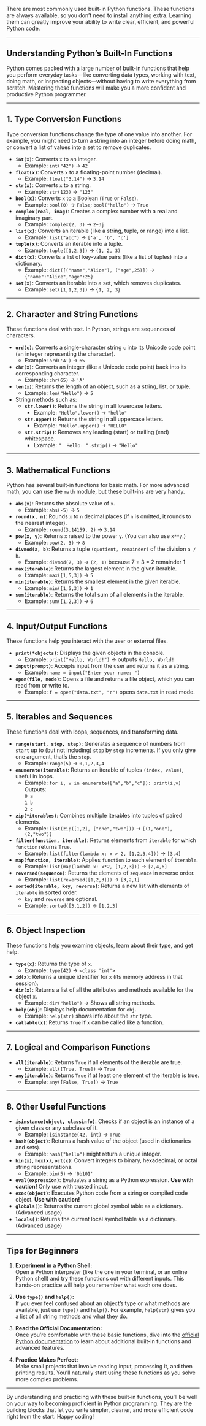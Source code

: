 There are most commonly used built-in Python functions. These functions are always available, so you don’t need to install anything extra. Learning them can greatly improve your ability to write clear, efficient, and powerful Python code.

---

## Understanding Python’s Built-In Functions

Python comes packed with a large number of built-in functions that help you perform everyday tasks—like converting data types, working with text, doing math, or inspecting objects—without having to write everything from scratch. Mastering these functions will make you a more confident and productive Python programmer.

---

## 1. Type Conversion Functions

Type conversion functions change the type of one value into another. For example, you might need to turn a string into an integer before doing math, or convert a list of values into a set to remove duplicates.

- **`int(x)`**: Converts `x` to an integer.
  - Example: `int("42")` → `42`
- **`float(x)`**: Converts `x` to a floating-point number (decimal).
  - Example: `float("3.14")` → `3.14`
- **`str(x)`**: Converts `x` to a string.
  - Example: `str(123)` → `"123"`
- **`bool(x)`**: Converts `x` to a Boolean (`True` or `False`).
  - Example: `bool(0)` → `False`; `bool("hello")` → `True`
- **`complex(real, imag)`**: Creates a complex number with a real and imaginary part.
  - Example: `complex(2, 3)` → `2+3j`
- **`list(x)`**: Converts an iterable (like a string, tuple, or range) into a list.
  - Example: `list("abc")` → `['a', 'b', 'c']`
- **`tuple(x)`**: Converts an iterable into a tuple.
  - Example: `tuple([1,2,3])` → `(1, 2, 3)`
- **`dict(x)`**: Converts a list of key-value pairs (like a list of tuples) into a dictionary.
  - Example: `dict([("name","Alice"), ("age",25)])` → `{"name":"Alice","age":25}`
- **`set(x)`**: Converts an iterable into a set, which removes duplicates.
  - Example: `set([1,1,2,3])` → `{1, 2, 3}`

---

## 2. Character and String Functions

These functions deal with text. In Python, strings are sequences of characters.

- **`ord(c)`**: Converts a single-character string `c` into its Unicode code point (an integer representing the character).
  - Example: `ord('A')` → `65`
- **`chr(x)`**: Converts an integer (like a Unicode code point) back into its corresponding character.
  - Example: `chr(65)` → `'A'`
- **`len(x)`**: Returns the length of an object, such as a string, list, or tuple.
  - Example: `len("Hello")` → `5`
- String methods such as:
  - **`str.lower()`**: Returns the string in all lowercase letters.
    - Example: `"Hello".lower()` → `"hello"`
  - **`str.upper()`**: Returns the string in all uppercase letters.
    - Example: `"Hello".upper()` → `"HELLO"`
  - **`str.strip()`**: Removes any leading (start) or trailing (end) whitespace.
    - Example: `"  Hello  ".strip()` → `"Hello"`

---

## 3. Mathematical Functions

Python has several built-in functions for basic math. For more advanced math, you can use the `math` module, but these built-ins are very handy.

- **`abs(x)`**: Returns the absolute value of `x`.
  - Example: `abs(-5)` → `5`
- **`round(x, n)`**: Rounds `x` to `n` decimal places (if `n` is omitted, it rounds to the nearest integer).
  - Example: `round(3.14159, 2)` → `3.14`
- **`pow(x, y)`**: Returns `x` raised to the power `y`. (You can also use `x**y`.)
  - Example: `pow(2, 3)` → `8`
- **`divmod(a, b)`**: Returns a tuple `(quotient, remainder)` of the division `a / b`.
  - Example: `divmod(7, 3)` → `(2, 1)` because 7 ÷ 3 = 2 remainder 1
- **`max(iterable)`**: Returns the largest element in the given iterable.
  - Example: `max([1,5,3])` → `5`
- **`min(iterable)`**: Returns the smallest element in the given iterable.
  - Example: `min([1,5,3])` → `1`
- **`sum(iterable)`**: Returns the total sum of all elements in the iterable.
  - Example: `sum([1,2,3])` → `6`

---

## 4. Input/Output Functions

These functions help you interact with the user or external files.

- **`print(*objects)`**: Displays the given objects in the console.
  - Example: `print("Hello, World!")` → outputs `Hello, World!`
- **`input(prompt)`**: Accepts input from the user and returns it as a string.
  - Example: `name = input("Enter your name: ")`
- **`open(file, mode)`**: Opens a file and returns a file object, which you can read from or write to.
  - Example: `f = open("data.txt", "r")` opens `data.txt` in read mode.

---

## 5. Iterables and Sequences

These functions deal with loops, sequences, and transforming data.

- **`range(start, stop, step)`**: Generates a sequence of numbers from `start` up to (but not including) `stop` by `step` increments. If you only give one argument, that’s the `stop`.
  - Example: `range(5)` → `0,1,2,3,4`
- **`enumerate(iterable)`**: Returns an iterable of tuples `(index, value)`, useful in loops.
  - Example: `for i, v in enumerate(["a","b","c"]): print(i,v)`  
    Outputs:  
    `0 a`  
    `1 b`  
    `2 c`
- **`zip(*iterables)`**: Combines multiple iterables into tuples of paired elements.
  - Example: `list(zip([1,2], ["one","two"]))` → `[(1,"one"), (2,"two")]`
- **`filter(function, iterable)`**: Returns elements from `iterable` for which `function` returns `True`.
  - Example: `list(filter(lambda x: x > 2, [1,2,3,4]))` → `[3,4]`
- **`map(function, iterable)`**: Applies `function` to each element of `iterable`.
  - Example: `list(map(lambda x: x*2, [1,2,3]))` → `[2,4,6]`
- **`reversed(sequence)`**: Returns the elements of `sequence` in reverse order.
  - Example: `list(reversed([1,2,3]))` → `[3,2,1]`
- **`sorted(iterable, key, reverse)`**: Returns a new list with elements of `iterable` in sorted order.  
  - `key` and `reverse` are optional.  
  - Example: `sorted([3,1,2])` → `[1,2,3]`

---

## 6. Object Inspection

These functions help you examine objects, learn about their type, and get help.

- **`type(x)`**: Returns the type of `x`.
  - Example: `type(42)` → `<class 'int'>`
- **`id(x)`**: Returns a unique identifier for `x` (its memory address in that session).
- **`dir(x)`**: Returns a list of all the attributes and methods available for the object `x`.
  - Example: `dir("hello")` → Shows all string methods.
- **`help(obj)`**: Displays help documentation for `obj`.
  - Example: `help(str)` shows info about the `str` type.
- **`callable(x)`**: Returns `True` if `x` can be called like a function.

---

## 7. Logical and Comparison Functions

- **`all(iterable)`**: Returns `True` if all elements of the iterable are true.
  - Example: `all([True, True])` → `True`
- **`any(iterable)`**: Returns `True` if at least one element of the iterable is true.
  - Example: `any([False, True])` → `True`

---

## 8. Other Useful Functions

- **`isinstance(object, classinfo)`**: Checks if an object is an instance of a given class or any subclass of it.
  - Example: `isinstance(42, int)` → `True`
- **`hash(object)`**: Returns a hash value of the object (used in dictionaries and sets).
  - Example: `hash("hello")` might return a unique integer.
- **`bin(x)`**, **`hex(x)`**, **`oct(x)`**: Convert integers to binary, hexadecimal, or octal string representations.
  - Example: `bin(5)` → `'0b101'`
- **`eval(expression)`**: Evaluates a string as a Python expression. **Use with caution!** Only use with trusted input.
- **`exec(object)`**: Executes Python code from a string or compiled code object. **Use with caution!**
- **`globals()`**: Returns the current global symbol table as a dictionary. (Advanced usage)
- **`locals()`**: Returns the current local symbol table as a dictionary. (Advanced usage)

---

## Tips for Beginners

1. **Experiment in a Python Shell:**  
   Open a Python interpreter (like the one in your terminal, or an online Python shell) and try these functions out with different inputs. This hands-on practice will help you remember what each one does.

2. **Use `type()` and `help()`:**  
   If you ever feel confused about an object’s type or what methods are available, just use `type()` and `help()`. For example, `help(str)` gives you a list of all string methods and what they do.

3. **Read the Official Documentation:**  
   Once you’re comfortable with these basic functions, dive into the [official Python documentation](https://docs.python.org/3/library/functions.html) to learn about additional built-in functions and advanced features.

4. **Practice Makes Perfect:**  
   Make small projects that involve reading input, processing it, and then printing results. You’ll naturally start using these functions as you solve more complex problems.

---

By understanding and practicing with these built-in functions, you’ll be well on your way to becoming proficient in Python programming. They are the building blocks that let you write simpler, cleaner, and more efficient code right from the start. Happy coding!